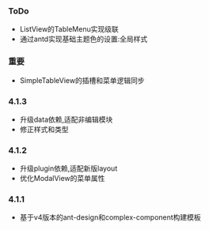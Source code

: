 ### ToDo
- ListView的TableMenu实现级联
- 通过antd实现基础主题色的设置:全局样式

### 

### 重要
- SimpleTableView的插槽和菜单逻辑同步

### 4.1.3
- 升级data依赖,适配非编辑模块
- 修正样式和类型

### 4.1.2
- 升级plugin依赖,适配新版layout
- 优化ModalView的菜单属性

### 4.1.1
- 基于v4版本的ant-design和complex-component构建模板
